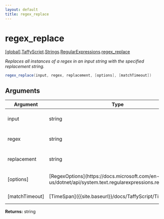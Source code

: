 ```yaml
---
layout: default
title: regex_replace
---
```


# regex_replace

[\[global\]]({{site.baseurl}}/docs/).[TaffyScript]({{site.baseurl}}/docs/TaffyScript/).[Strings]({{site.baseurl}}/docs/TaffyScript/Strings/).[RegularExpressions]({{site.baseurl}}/docs/TaffyScript/Strings/RegularExpressions/).[regex_replace]({{site.baseurl}}/docs/TaffyScript/Strings/RegularExpressions/regex_replace/)

_Replaces all instances of a regex in an input string with the specified replacement string._

```cs
regex_replace(input, regex, replacement, [options], [matchTimeout])
```

## Arguments

<table>
  <col width="15%">
  <col width="15%">
  <thead>
    <tr>
      <th>Argument</th>
      <th>Type</th>
      <th>Description</th>
    </tr>
  </thead>
  <tbody>
    <tr>
      <td>input</td>
      <td>string</td>
      <td>The string to search for matches.</td>
    </tr>
    <tr>
      <td>regex</td>
      <td>string</td>
      <td>The regular expression pattern.</td>
    </tr>
    <tr>
      <td>replacement</td>
      <td>string</td>
      <td>The replacement string.</td>
    </tr>
    <tr>
      <td>[options]</td>
      <td>[RegexOptions](https://docs.microsoft.com/en-us/dotnet/api/system.text.regularexpressions.regexoptions)</td>
      <td>The options to use while matching.</td>
    </tr>
    <tr>
      <td>[matchTimeout]</td>
      <td>[TimeSpan]({{site.baseurl}}/docs/TaffyScript/TimeSpan)</td>
      <td>A timeout interval.</td>
    </tr>
  </tbody>
</table>

**Returns:** string

